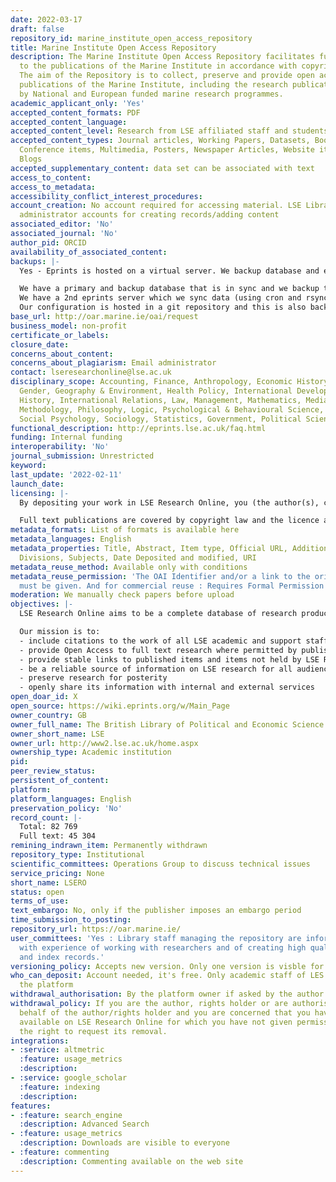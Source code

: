 ```yaml
---
date: 2022-03-17
draft: false
repository_id: marine_institute_open_access_repository
title: Marine Institute Open Access Repository
description: The Marine Institute Open Access Repository facilitates full text access
  to the publications of the Marine Institute in accordance with copyright permissions.
  The aim of the Repository is to collect, preserve and provide open access to the
  publications of the Marine Institute, including the research publications supported
  by National and European funded marine research programmes.
academic_applicant_only: 'Yes'
accepted_content_formats: PDF
accepted_content_language:
accepted_content_level: Research from LSE affiliated staff and students
accepted_content_types: Journal articles, Working Papers, Datasets, Books, Book Chapters,
  Conference items, Multimedia, Posters, Newspaper Articles, Website items, Research
  Blogs
accepted_supplementary_content: data set can be associated with text
access_to_content:
access_to_metadata:
accessibility_conflict_interest_procedures:
account_creation: No account required for accessing material. LSE Library staff have
  administrator accounts for creating records/adding content
associated_editor: 'No'
associated_journal: 'No'
author_pid: ORCID
availability_of_associated_content:
backups: |-
  Yes - Eprints is hosted on a virtual server. We backup database and eprint items (pdfs etc..).

  We have a primary and backup database that is in sync and we backup the backup database nightly using standard mysqlbackup to a gzipped mysql file.
  We have a 2nd eprints server which we sync data (using cron and rsync)from the primary server hourly during work hours – IIRC the primary server is backed up nightly using vmware backup tools.
  Our configuration is hosted in a git repository and this is also backed up nightly with standard gitlab backups.
base_url: http://oar.marine.ie/oai/request
business_model: non-profit
certificate_or_labels:
closure_date:
concerns_about_content:
concerns_about_plagiarism: Email administrator
contact: lseresearchonline@lse.ac.uk
disciplinary_scope: Accounting, Finance, Anthropology, Economic History, Economics,
  Gender, Geography & Environment, Health Policy, International Development, International
  History, International Relations, Law, Management, Mathematics, Media & Communications,
  Methodology, Philosophy, Logic, Psychological & Behavioural Science, Social Policy,
  Social Psychology, Sociology, Statistics, Government, Political Science
functional_description: http://eprints.lse.ac.uk/faq.html
funding: Internal funding
interoperability: 'No'
journal_submission: Unrestricted
keyword:
last_update: '2022-02-11'
launch_date:
licensing: |-
  By depositing your work in LSE Research Online, you (the author(s), copyright owner or assignee), grant a non-exclusive licence to the LSE on behalf of the British Library of Political and Economic Science for the duration of applicable copyright

  Full text publications are covered by copyright law and the licence applied is based on publisher requirements from Sherpa Romeo
metadata_formats: List of formats is available here
metadata_languages: English
metadata_properties: Title, Abstract, Item type, Official URL, Additional Information,
  Divisions, Subjects, Date Deposited and modified, URI
metadata_reuse_method: Available only with conditions
metadata_reuse_permission: 'The OAI Identifier and/or a link to the original metadata
  must be given. And for commercial reuse : Requires Formal Permission'
moderation: We manually check papers before upload
objectives: |-
  LSE Research Online aims to be a complete database of research produced by LSE Staff.

  Our mission is to:
  - include citations to the work of all LSE academic and support staff
  - provide Open Access to full text research where permitted by publishers and copyright law
  - provide stable links to published items and items not held by LSE Research Online
  - be a reliable source of information on LSE research for all audiences
  - preserve research for posterity
  - openly share its information with internal and external services
open_doar_id: X
open_source: https://wiki.eprints.org/w/Main_Page
owner_country: GB
owner_full_name: The British Library of Political and Economic Science
owner_short_name: LSE
owner_url: http://www2.lse.ac.uk/home.aspx
ownership_type: Academic institution
pid:
peer_review_status:
persistent_of_content:
platform:
platform_languages: English
preservation_policy: 'No'
record_count: |-
  Total: 82 769
  Full text: 45 304
remining_indrawn_item: Permanently withdrawn
repository_type: Institutional
scientific_committees: Operations Group to discuss technical issues
service_pricing: None
short_name: LSERO
status: open
terms_of_use:
text_embargo: No, only if the publisher imposes an embargo period
time_submission_to_posting:
repository_url: https://oar.marine.ie/
user_committees: 'Yes : Library staff managing the repository are information professionals
  with experience of working with researchers and of creating high quality catalogue
  and index records.'
versioning_policy: Accepts new version. Only one version is visble for readers
who_can_deposit: Account needed, it's free. Only academic staff of LES can post on
  the platform
withdrawal_authorisation: By the platform owner if asked by the author
withdrawal_policy: If you are the author, rights holder or are authorised to act on
  behalf of the author/rights holder and you are concerned that you have found material
  available on LSE Research Online for which you have not given permission, you have
  the right to request its removal.
integrations:
- :service: altmetric
  :feature: usage_metrics
  :description:
- :service: google_scholar
  :feature: indexing
  :description:
features:
- :feature: search_engine
  :description: Advanced Search
- :feature: usage_metrics
  :description: Downloads are visible to everyone
- :feature: commenting
  :description: Commenting available on the web site
---
```



